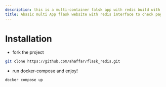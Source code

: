 ```yaml
---
description: this is a multi-container falsk app with redis build with the MIGHTY docker compose
title: Abasic multi App flask website with redis interface to check page load
---
```


# Installation
* fork the project
```bash
git clone https://github.com/ahaffar/flask_redis.git
```
* run docker-compose and enjoy!
```bash
docker compose up 
```

